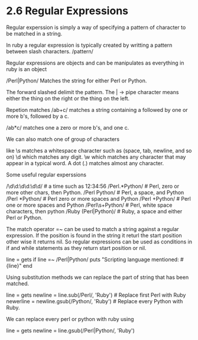# 2.6 Regular Expressions

Regular experssion is simply a way of specifying a pattern of character to be matched in a string.

In ruby a regular expression is typically created by writting a pattern between slash characters. 
/pattern/

Regular expressions are objects and can be manipulates as everything in ruby is an object

/Perl|Python/ Matches the string for either Perl or Python.

The forward slashed delimit the pattern.
The | -> pipe character means either the thing on the right or the thing on the left. 

Repetion matches
/ab+c/ matches a string containing a followed by one or more b's, followed by a c.

/ab*c/ matches one a zero or more b's, and one c.

We can also match one of group of characters

like \s matches a whitespace character such as (space, tab, newline, and so on)
\d which matches any digit.
\w which matches any character that may appear in a typical word.
A dot (.) matches almost any character.

Some useful regular experssions

/\d\d:\d\d:\d\d/     # a time such as 12:34:56
/Perl.*Python/       # Perl, zero or more other chars, then Python. 
/Perl Python/        # Perl, a space, and Python
/Perl *Python/       # Perl zero or more spaces and Python
/Perl +Python/       # Perl one or more spaces and Python
/Perl\s+Python/      # Perl, white space characters, then python
/Ruby (Perl|Python)/ # Ruby, a space and either Perl or Python.


The match operator =~ can be used to match a string against a regular expression. If the position is found in the string it returl the start position other wise it returns nil.
So regular expressions can be used as conditions in if and while statements as they return start position or nil.

line = gets
if line =~ /Perl|Python/
  puts "Scripting language mentioned: #{line}"
end

Using substitution methods we can replace the part of string that has been matched.

line = gets
newline = line.sub(/Perl/, 'Ruby') # Replace first Perl with Ruby
newerline = newline.gsub(/Python/, 'Ruby') # Replace every Python with Ruby.

We can replace every perl or python with ruby using

line = gets
newline = line.gsub(/Perl|Python/, 'Ruby')
